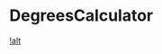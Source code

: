 # DegreesCalculator

[!alt](https://media.discordapp.net/attachments/693042356538048588/813392022429761576/unknown.png?width=989&height=678)
